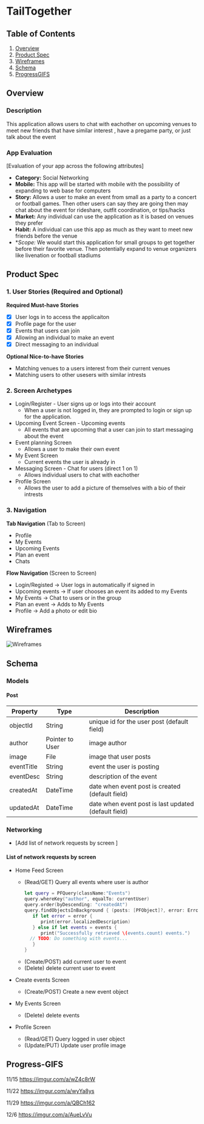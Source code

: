 # TailTogether

## Table of Contents
1. [Overview](#Overview)
1. [Product Spec](#Product-Spec)
1. [Wireframes](#Wireframes)
2. [Schema](#Schema)
3. [ProgressGIFS](#Progress-GIFS)

## Overview
### Description
This application allows users to chat with eachother on upcoming venues to meet new friends that have similar interest , have a pregame party, or just talk about the event

### App Evaluation
[Evaluation of your app across the following attributes]
- **Category:** Social Networking
- **Mobile:** This app will be started with mobile with the possibility of expanding to web base for computers
- **Story:** Allows a user to make an event from small as a party to a concert or football games. Then other users can say they are going then may chat about the event for rideshare, outfit coordination, or tips/hacks
- **Market:** Any individual can use the application as it is based on venues they prefer
- **Habit:** A individual can use this app as much as they want to meet new friends before the venue
- **Scope:* We would start this application for small groups to get together before their favorite venue. Then potentially expand to venue organizers like livenation or football stadiums

## Product Spec

### 1. User Stories (Required and Optional)

**Required Must-have Stories**

- [x] User logs in to access the applicaiton
- [x] Profile page for the user
- [x] Events that users can join
- [x] Allowing an individual to make an event
- [x] Direct messaging to an individual

**Optional Nice-to-have Stories**

- Matching venues to a users interest from their current venues
- Matching users to other usesers with similar intrests

### 2. Screen Archetypes

* Login/Register - User signs up or logs into their account
   * When a user is not logged in, they are prompted to login or sign up for the application.
* Upcoming Event Screen - Upcoming events
   * All events that are upcoming that a user can join to start messaging about the event
* Event planning Screen 
    * Allows a user to make their own event
* My Event Screen 
    * Current events the user is already in 
* Messaging Screen - Chat for users (direct 1 on 1)
    * Allows individual users to chat with eachother 
* Profile Screen 
    * Allows the user to add a picture of themselves with a bio of their intrests

### 3. Navigation

**Tab Navigation** (Tab to Screen)

* Profile
* My Events
* Upcoming Events
* Plan an event
* Chats

**Flow Navigation** (Screen to Screen)

* Login/Registed -> User logs in automatically if signed in
* Upcoming events -> If user chooses an event its added to my Events
* My Events -> Chat to users or in the group
* Plan an event -> Adds to My Events
* Profile -> Add a photo or edit bio

## Wireframes
![Wireframes](https://user-images.githubusercontent.com/98677021/199378128-0fb9d072-7f87-47ce-bc30-177f042d401b.png)



## Schema 

### Models
#### Post

   | Property      | Type     | Description |
   | ------------- | -------- | ------------|
   | objectId      | String   | unique id for the user post (default field) |
   | author        | Pointer to User| image author |
   | image         | File     | image that user posts |
   | eventTitle    | String   | event the user is posting |
   | eventDesc     | String   | description of the event |
   | createdAt     | DateTime | date when event post is created (default field) |
   | updatedAt     | DateTime | date when event post is last updated (default field) |
   
### Networking
- [Add list of network requests by screen ]

#### List of network requests by screen
   - Home Feed Screen
      - (Read/GET) Query all events where user is author
         ```swift
         let query = PFQuery(className:"Events")
         query.whereKey("author", equalTo: currentUser)
         query.order(byDescending: "createdAt")
         query.findObjectsInBackground { (posts: [PFObject]?, error: Error?) in
            if let error = error { 
               print(error.localizedDescription)
            } else if let events = events {
               print("Successfully retrieved \(events.count) events.")
           // TODO: Do something with events...
            }
         }
         ```
      - (Create/POST) add current user to event
      - (Delete) delete current user to event
      
   - Create events Screen
      - (Create/POST) Create a new event object
   - My Events Screen
      - (Delete) delete events 
   - Profile Screen
      - (Read/GET) Query logged in user object
      - (Update/PUT) Update user profile image

## Progress-GIFS 
11/15
https://imgur.com/a/wZ4c8rW

11/22
https://imgur.com/a/wyYa8ys

11/29
https://imgur.com/a/QBCh162

12/6
https://imgur.com/a/AueLvVu
